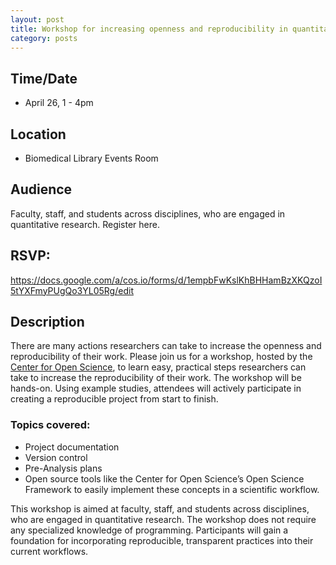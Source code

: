 ```yaml
---
layout: post
title: Workshop for increasing openness and reproducibility in quantitative research
category: posts
---
```


## Time/Date 

* April 26, 1 - 4pm 

## Location 

* Biomedical Library Events Room 

## Audience 

Faculty, staff, and students across disciplines, who are engaged in quantitative research. Register here. 

## RSVP:  

https://docs.google.com/a/cos.io/forms/d/1empbFwKslKhBHHamBzXKQzoI5tYXFmyPUgQo3YL05Rg/edit

## Description

There are many actions researchers can take to increase the openness and reproducibility of their work. Please join us for a workshop, hosted by the [Center for Open Science](https://cos.io/), to learn easy, practical steps researchers can take to increase the reproducibility of their work. The workshop will be hands-on. Using example studies, attendees will actively participate in creating a reproducible project from start to finish.

### Topics covered:

* Project documentation
* Version control
* Pre-Analysis plans
* Open source tools like the Center for Open Science’s Open Science Framework to easily implement these concepts in a  scientific workflow. 

This workshop is aimed at faculty, staff, and students across disciplines, who are engaged in quantitative research. The workshop does not require any specialized knowledge of programming. Participants will gain a foundation for incorporating reproducible, transparent practices into their current workflows.